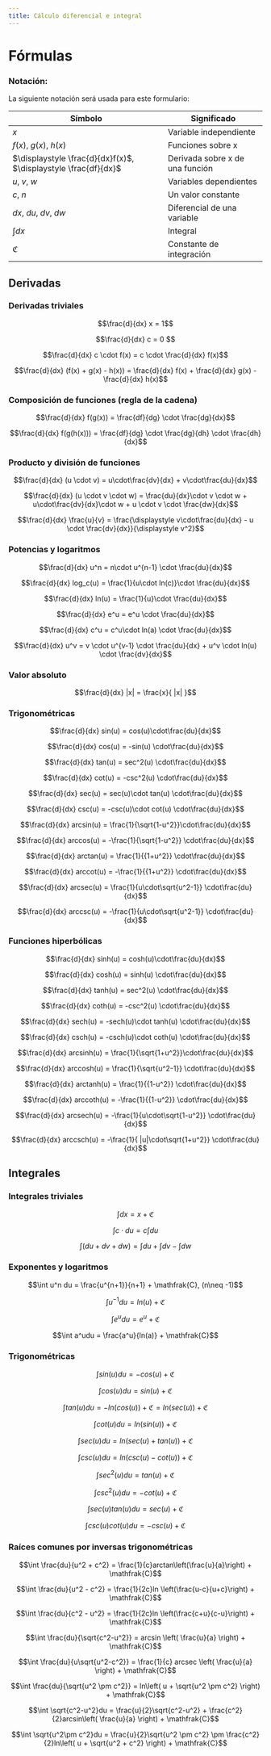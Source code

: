```yaml
---
title: Cálculo diferencial e integral
---
```


# Fórmulas

### Notación:

La siguiente notación será usada para este formulario:

| Símbolo | Significado |
| --- | --- |
| $x$ | Variable independiente |
| $f(x)$, $g(x)$, $h(x)$ | Funciones sobre x |
| $\displaystyle \frac{d}{dx}f(x)$, $\displaystyle \frac{df}{dx}$ | Derivada sobre x de una función |
| $u$, $v$, $w$ | Variables dependientes |
| $c$, $n$ | Un valor constante |
| $dx$, $du$, $dv$, $dw$ | Diferencial de una variable |
| $\displaystyle \int dx$ | Integral |
| $\mathfrak{C}$ | Constante de integración |

## Derivadas

### Derivadas triviales

$$\frac{d}{dx} x = 1$$

$$\frac{d}{dx} c = 0 $$

$$\frac{d}{dx} c \cdot f(x) = c \cdot \frac{d}{dx} f(x)$$

$$\frac{d}{dx} (f(x) + g(x) - h(x)) = \frac{d}{dx} f(x) + \frac{d}{dx} g(x) - \frac{d}{dx} h(x)$$

### Composición de funciones (regla de la cadena)

$$\frac{d}{dx} f(g(x)) = \frac{df}{dg} \cdot \frac{dg}{dx}$$

$$\frac{d}{dx} f(g(h(x))) = \frac{df}{dg} \cdot \frac{dg}{dh} \cdot \frac{dh}{dx}$$

### Producto y división de funciones

$$\frac{d}{dx} (u \cdot v) = u\cdot\frac{dv}{dx} + v\cdot\frac{du}{dx}$$

$$\frac{d}{dx} (u \cdot v \cdot w) = \frac{du}{dx}\cdot v \cdot w +  u\cdot\frac{dv}{dx}\cdot w + u \cdot v \cdot \frac{dw}{dx}$$

$$\frac{d}{dx} \frac{u}{v} = \frac{\displaystyle v\cdot\frac{du}{dx} - u \cdot \frac{dv}{dx}}{\displaystyle v^2}$$

### Potencias y logaritmos

$$\frac{d}{dx} u^n = n\cdot u^{n-1} \cdot \frac{du}{dx}$$

$$\frac{d}{dx} log_c(u) = \frac{1}{u\cdot ln(c)}\cdot \frac{du}{dx}$$

$$\frac{d}{dx} ln(u) = \frac{1}{u}\cdot \frac{du}{dx}$$

$$\frac{d}{dx} e^u = e^u \cdot \frac{du}{dx}$$

$$\frac{d}{dx} c^u = c^u\cdot ln(a) \cdot \frac{du}{dx}$$

$$\frac{d}{dx} u^v = v \cdot u^{v-1} \cdot \frac{du}{dx} + u^v \cdot ln(u) \cdot \frac{dv}{dx}$$

### Valor absoluto

$$\frac{d}{dx} |x| = \frac{x}{ |x| }$$

### Trigonométricas

$$\frac{d}{dx} sin(u) = cos(u)\cdot\frac{du}{dx}$$

$$\frac{d}{dx} cos(u) = -sin(u) \cdot\frac{du}{dx}$$

$$\frac{d}{dx} tan(u) = sec^2(u) \cdot\frac{du}{dx}$$

$$\frac{d}{dx} cot(u) = -csc^2(u) \cdot\frac{du}{dx}$$

$$\frac{d}{dx} sec(u) = sec(u)\cdot tan(u) \cdot\frac{du}{dx}$$

$$\frac{d}{dx} csc(u) = -csc(u)\cdot cot(u) \cdot\frac{du}{dx}$$

$$\frac{d}{dx} arcsin(u) = \frac{1}{\sqrt{1-u^2}}\cdot\frac{du}{dx}$$

$$\frac{d}{dx} arccos(u) = -\frac{1}{\sqrt{1-u^2}} \cdot\frac{du}{dx}$$

$$\frac{d}{dx} arctan(u) = \frac{1}{{1+u^2}} \cdot\frac{du}{dx}$$

$$\frac{d}{dx} arccot(u) = -\frac{1}{{1+u^2}}  \cdot\frac{du}{dx}$$

$$\frac{d}{dx} arcsec(u) = \frac{1}{u\cdot\sqrt{u^2-1}} \cdot\frac{du}{dx}$$

$$\frac{d}{dx} arccsc(u) = -\frac{1}{u\cdot\sqrt{u^2-1}} \cdot\frac{du}{dx}$$

### Funciones hiperbólicas

$$\frac{d}{dx} sinh(u) = cosh(u)\cdot\frac{du}{dx}$$

$$\frac{d}{dx} cosh(u) = sinh(u) \cdot\frac{du}{dx}$$

$$\frac{d}{dx} tanh(u) = sec^2(u) \cdot\frac{du}{dx}$$

$$\frac{d}{dx} coth(u) = -csc^2(u) \cdot\frac{du}{dx}$$

$$\frac{d}{dx} sech(u) = -sech(u)\cdot tanh(u) \cdot\frac{du}{dx}$$

$$\frac{d}{dx} csch(u) = -csch(u)\cdot coth(u) \cdot\frac{du}{dx}$$

$$\frac{d}{dx} arcsinh(u) = \frac{1}{\sqrt{1+u^2}}\cdot\frac{du}{dx}$$

$$\frac{d}{dx} arccosh(u) = \frac{1}{\sqrt{u^2-1}} \cdot\frac{du}{dx}$$

$$\frac{d}{dx} arctanh(u) = \frac{1}{{1-u^2}} \cdot\frac{du}{dx}$$

$$\frac{d}{dx} arccoth(u) = -\frac{1}{{1-u^2}}  \cdot\frac{du}{dx}$$

$$\frac{d}{dx} arcsech(u) = -\frac{1}{u\cdot\sqrt{1-u^2}} \cdot\frac{du}{dx}$$

$$\frac{d}{dx} arccsch(u) = -\frac{1}{ |u|\cdot\sqrt{1+u^2}} \cdot\frac{du}{dx}$$

## Integrales

### Integrales triviales

$$\int dx = x + \mathfrak{C}$$

$$\int c\cdot du = c \int du$$

$$\int(du + dv + dw) = \int du + \int dv - \int dw$$

### Exponentes y logaritmos

$$\int u^n du = \frac{u^{n+1}}{n+1} + \mathfrak{C}, (n\neq -1)$$

$$\int u^{-1}du = ln(u) + \mathfrak{C}$$

$$\int e^udu = e^u + \mathfrak{C}$$

$$\int a^udu = \frac{a^u}{ln(a)} + \mathfrak{C}$$

### Trigonométricas

$$\int sin(u)du = -cos(u) + \mathfrak{C}$$

$$\int cos(u)du = sin(u) + \mathfrak{C}$$

$$\int tan(u)du = -ln(cos(u)) + \mathfrak{C} = ln(sec(u)) + \mathfrak{C}$$

$$\int cot(u)du = ln(sin(u)) + \mathfrak{C}$$

$$\int sec(u)du = ln(sec(u) + tan(u)) + \mathfrak{C}$$

$$\int csc(u)du = ln(csc(u) - cot(u)) + \mathfrak{C}$$

$$\int sec^2(u)du = tan(u) + \mathfrak{C}$$

$$\int csc^2(u)du = -cot(u) + \mathfrak{C}$$

$$\int sec(u)tan(u)du = sec(u) + \mathfrak{C}$$

$$\int csc(u)cot(u)du = -csc(u) + \mathfrak{C}$$

### Raíces comunes por inversas trigonométricas

$$\int \frac{du}{u^2 + c^2} = \frac{1}{c}arctan\left(\frac{u}{a}\right) + \mathfrak{C}$$

$$\int \frac{du}{u^2 - c^2} = \frac{1}{2c}ln \left(\frac{u-c}{u+c}\right) + \mathfrak{C}$$

$$\int \frac{du}{c^2 - u^2} = \frac{1}{2c}ln \left(\frac{c+u}{c-u}\right) + \mathfrak{C}$$

$$\int \frac{du}{\sqrt{c^2-u^2}} = arcsin \left( \frac{u}{a} \right) + \mathfrak{C}$$

$$\int \frac{du}{u\sqrt{u^2-c^2}} = \frac{1}{c} arcsec \left( \frac{u}{a} \right) + \mathfrak{C}$$

$$\int \frac{du}{\sqrt{u^2 \pm c^2}} = ln\left( u + \sqrt{u^2 \pm c^2} \right) + \mathfrak{C}$$

$$\int \sqrt{c^2-u^2}du = \frac{u}{2}\sqrt{c^2-u^2} + \frac{c^2}{2}arcsin\left( \frac{u}{a} \right) + \mathfrak{C}$$

$$\int \sqrt{u^2\pm c^2}du = \frac{u}{2}\sqrt{u^2 \pm c^2} \pm \frac{c^2}{2}ln\left( u + \sqrt{u^2 + c^2} \right) + \mathfrak{C}$$

